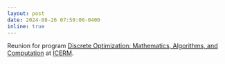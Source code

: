 ```yaml
---
layout: post
date: 2024-08-26 07:59:00-0400
inline: true 
---
```


Reunion for program [Discrete Optimization: Mathematics, Algorithms, and Computation](https://icerm.brown.edu/topical_workshops/tw-24-do/) at [ICERM](https://icerm.brown.edu).
